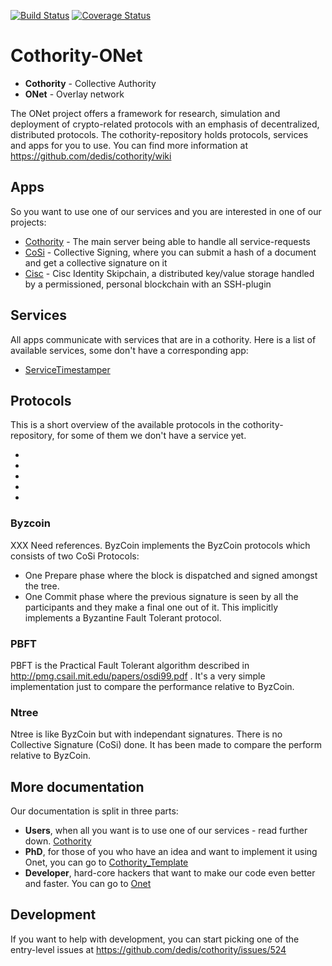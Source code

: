 [![Build Status](https://travis-ci.org/dedis/cothority.svg?branch=master)](https://travis-ci.org/dedis/cothority)
[![Coverage Status](https://coveralls.io/repos/github/dedis/cothority/badge.svg)](https://coveralls.io/github/dedis/cothority)

# Cothority-ONet

* **Cothority** - Collective Authority
* **ONet** - Overlay network

The ONet project offers a framework for research, simulation and deployment 
of crypto-related protocols with an emphasis of decentralized, distributed protocols.
The cothority-repository holds protocols, services and apps for you to use.
You can find more information at
https://github.com/dedis/cothority/wiki

## Apps

So you want to use one of our services and you are interested in one of our projects:

* [Cothority](https://github.com/dedis/cothority/wiki/Cothority) - The main server being able to handle all service-requests
* [CoSi](https://github.com/dedis/cothority/wiki/CoSi) - Collective Signing, where you can submit a hash of a document and get a collective signature on it
* [Cisc](https://github.com/dedis/cothority/wiki/Cisc) - Cisc Identity Skipchain, a distributed key/value storage handled by a permissioned, personal blockchain with an SSH-plugin

## Services

All apps communicate with services that are in a cothority. Here is a list of
available services, some don't have a corresponding app:

* [ServiceTimestamper](https://github.com/dedis/cothority/wiki/ServiceTimestamper)

## Protocols

This is a short overview of the available protocols in the cothority-repository,
for some of them we don't have a service yet.

* [](https://github.com/dedis/cothority/wiki/)
* [](https://github.com/dedis/cothority/wiki/)
* [](https://github.com/dedis/cothority/wiki/)
* [](https://github.com/dedis/cothority/wiki/)
* [](https://github.com/dedis/cothority/wiki/)

### Byzcoin 

XXX Need references.
ByzCoin implements the ByzCoin protocols which consists of two CoSi Protocols:
* One Prepare phase where the block is dispatched and signed amongst the tree.
* One Commit phase where the previous signature is seen by all the participants
  and they make a final one out of it.
This implicitly implements a Byzantine Fault Tolerant protocol.

### PBFT

PBFT is the Practical Fault Tolerant algorithm described
in http://pmg.csail.mit.edu/papers/osdi99.pdf .
It's a very simple implementation just to compare the performance relative to
ByzCoin.

### Ntree

Ntree is like ByzCoin but with independant signatures. There is no Collective
Signature (CoSi) done. It has been made to compare the perform relative to
ByzCoin.

## More documentation

Our documentation is split in three parts: 

* **Users**, when all you want is to use one of our services - read further down. [Cothority](https://github.com/dedis/cothority/wiki)
* **PhD**, for those of you who have an idea and want to implement it using Onet, you can go to 
[Cothority_Template](https://github.com/dedis/cothority_template/wiki)
* **Developer**, hard-core hackers that want to make our code even better and faster. You can go to [Onet](https://github.com/dedis/onet/wiki)

## Development

If you want to help with development, you can start picking one of the
entry-level issues at https://github.com/dedis/cothority/issues/524
